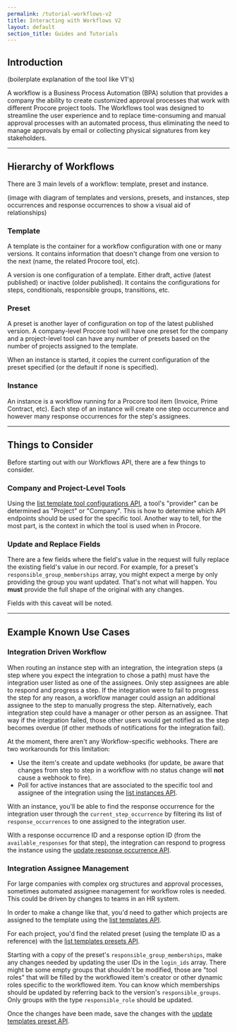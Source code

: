 ```yaml
---
permalink: /tutorial-workflows-v2
title: Interacting with Workflows V2
layout: default
section_title: Guides and Tutorials
---
```


## Introduction

(boilerplate explanation of the tool like V1's)

A workflow is a Business Process Automation (BPA) solution that provides a company the ability to create customized approval processes that work with different Procore project tools.
The Workflows tool was designed to streamline the user experience and to replace time-consuming and manual approval processes with an automated process, thus eliminating the need to manage approvals by email or collecting physical signatures from key stakeholders.

---

## Hierarchy of Workflows

There are 3 main levels of a workflow: template, preset and instance.

(image with diagram of templates and versions, presets, and instances, step occurrences and response occurrences to show a visual aid of relationships)

### Template

A template is the container for a workflow configuration with one or many versions. It contains information that doesn't change from one version to the next (name, the related Procore tool, etc).

A version is one configuration of a template. Either draft, active (latest published) or inactive (older published). It contains the configurations for steps, conditionals, responsible groups, transitions, etc.

### Preset

A preset is another layer of configuration on top of the latest published version. A company-level Procore tool will have one preset for the company and a project-level tool can have any number of presets based on the number of projects assigned to the template.

When an instance is started, it copies the current configuration of the preset specified (or the default if none is specified).

### Instance

An instance is a workflow running for a Procore tool item (Invoice, Prime Contract, etc). Each step of an instance will create one step occurrence and however many response occurrences for the step's assignees.

---

## Things to Consider

Before starting out with our Workflows API, there are a few things to consider.

### Company and Project-Level Tools

Using the [list template tool configurations API](https://developers.procore.com/reference/rest/v1/template-tool-configurations?version=1.0), a tool's "provider" can be determined as "Project" or "Company". This is how to determine which API endpoints should be used for the specific tool. Another way to tell, for the most part, is the context in which the tool is used when in Procore.

### Update and Replace Fields

There are a few fields where the field's value in the request will fully replace the existing field's value in our record. For example, for a preset's `responsible_group_memberships` array, you might expect a merge by only providing the group you want updated. That's not what will happen. You **must** provide the full shape of the original with any changes.

Fields with this caveat will be noted.

---

## Example Known Use Cases

### Integration Driven Workflow

When routing an instance step with an integration, the integration steps (a step where you expect the integration to chose a path) must have the integration user listed as one of the assignees. Only step assignees are able to respond and progress a step. If the integration were to fail to progress the step for any reason, a workflow manager could assign an additional assignee to the step to manually progress the step. Alternatively, each integration step could have a manager or other person as an assignee. That way if the integration failed, those other users would get notified as the step becomes overdue (if other methods of notifications for the integration fail).

At the moment, there aren't any Workflow-specific webhooks. There are two workarounds for this limitation:
* Use the item's create and update webhooks (for update, be aware that changes from step to step in a workflow with no status change will **not** cause a webhook to fire).
* Poll for active instances that are associated to the specific tool and assignee of the integration using the [list instances API](https://developers.procore.com/reference/rest/v1/workflows-instances?version=1.0).

With an instance, you'll be able to find the response occurrence for the integration user through the `current_step_occurrence` by filtering its list of `response_occurrences` to one assigned to the integration user.

With a response occurrence ID and a response option ID (from the `available_responses` for that step), the integration can respond to progress the instance using the [update response occurrence API](https://developers.procore.com/reference/rest/v1/workflows-instances-response-occurrences?version=1.0#update-response-occurrence).

### Integration Assignee Management

For large companies with complex org structures and approval processes, sometimes automated assignee management for workflow roles is needed. This could be driven by changes to teams in an HR system.

In order to make a change like that, you'd need to gather which projects are assigned to the template using the [list templates API](https://developers.procore.com/reference/rest/v1/workflows-templates?version=1.0).

For each project, you'd find the related preset (using the template ID as a reference) with the [list templates presets API](https://developers.procore.com/reference/rest/v1/workflows-templates-presets?version=1.0).

Starting with a copy of the preset's `responsible_group_memberships`, make any changes needed by updating the user IDs in the `login_ids` array. There might be some empty groups that shouldn't be modified, those are "tool roles" that will be filled by the workflowed item's creator or other dynamic roles specific to the workflowed item. You can know which memberships should be updated by referring back to the version's `responsible_groups`. Only groups with the type `responsible_role` should be updated.

Once the changes have been made, save the changes with the [update templates preset API](https://developers.procore.com/reference/rest/v1/workflows-templates-presets?version=1.0#update-workflows-template-preset).
